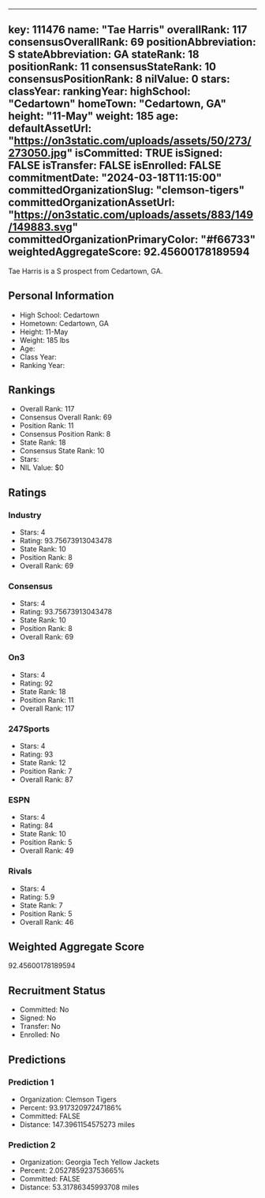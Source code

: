 ---
  key: 111476
  name: "Tae Harris"
  overallRank: 117
  consensusOverallRank: 69
  positionAbbreviation: S
  stateAbbreviation: GA
  stateRank: 18
  positionRank: 11
  consensusStateRank: 10
  consensusPositionRank: 8
  nilValue: 0
  stars: 
  classYear: 
  rankingYear: 
  highSchool: "Cedartown"
  homeTown: "Cedartown, GA"
  height: "11-May"
  weight: 185
  age: 
  defaultAssetUrl: "https://on3static.com/uploads/assets/50/273/273050.jpg"
  isCommitted: TRUE
  isSigned: FALSE
  isTransfer: FALSE
  isEnrolled: FALSE
  commitmentDate: "2024-03-18T11:15:00"
  committedOrganizationSlug: "clemson-tigers"
  committedOrganizationAssetUrl: "https://on3static.com/uploads/assets/883/149/149883.svg"
  committedOrganizationPrimaryColor: "#f66733"
  weightedAggregateScore: 92.45600178189594
  ---
  
  Tae Harris is a S prospect from Cedartown, GA.
  
  ## Personal Information
  - High School: Cedartown
  - Hometown: Cedartown, GA
  - Height: 11-May
  - Weight: 185 lbs
  - Age: 
  - Class Year: 
  - Ranking Year: 
  
  ## Rankings
  - Overall Rank: 117
  - Consensus Overall Rank: 69
  - Position Rank: 11
  - Consensus Position Rank: 8
  - State Rank: 18
  - Consensus State Rank: 10
  - Stars: 
  - NIL Value: $0
  
  ## Ratings
  
  ### Industry
  - Stars: 4
  - Rating: 93.75673913043478
  - State Rank: 10
  - Position Rank: 8
  - Overall Rank: 69
  
  ### Consensus
  - Stars: 4
  - Rating: 93.75673913043478
  - State Rank: 10
  - Position Rank: 8
  - Overall Rank: 69
  
  ### On3
  - Stars: 4
  - Rating: 92
  - State Rank: 18
  - Position Rank: 11
  - Overall Rank: 117
  
  ### 247Sports
  - Stars: 4
  - Rating: 93
  - State Rank: 12
  - Position Rank: 7
  - Overall Rank: 87
  
  ### ESPN
  - Stars: 4
  - Rating: 84
  - State Rank: 10
  - Position Rank: 5
  - Overall Rank: 49
  
  ### Rivals
  - Stars: 4
  - Rating: 5.9
  - State Rank: 7
  - Position Rank: 5
  - Overall Rank: 46
  
  ## Weighted Aggregate Score
  92.45600178189594
  
  ## Recruitment Status
  - Committed: No
  - Signed: No
  - Transfer: No
  - Enrolled: No
  
  
  
  ## Predictions
  
  ### Prediction 1
  - Organization: Clemson Tigers
  - Percent: 93.91732097247186%
  - Committed: FALSE
  - Distance: 147.3961154575273 miles
  
  ### Prediction 2
  - Organization: Georgia Tech Yellow Jackets
  - Percent: 2.052785923753665%
  - Committed: FALSE
  - Distance: 53.31786345993708 miles
  